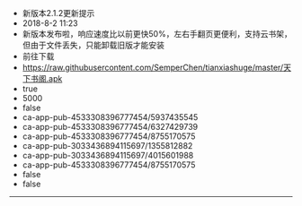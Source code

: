 - 新版本2.1.2更新提示
- 2018-8-2 11:23
- 新版本发布啦，响应速度比以前更快50%，左右手翻页更便利，支持云书架，但由于文件丢失，只能卸载旧版才能安装
- 前往下载
- https://raw.githubusercontent.com/SemperChen/tianxiashuge/master/天下书阁.apk
- true
- 5000
- false
- ca-app-pub-4533308396777454/5937435545
- ca-app-pub-4533308396777454/6327429739
- ca-app-pub-4533308396777454/8755170575
- ca-app-pub-3033436894115697/1355812882
- ca-app-pub-3033436894115697/4015601988
- ca-app-pub-4533308396777454/8755170575
- false
- false
---
